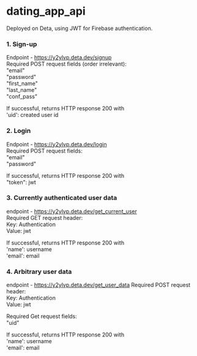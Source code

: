 # dating_app_api

Deployed on Deta, using JWT for Firebase authentication.

### 1. Sign-up 
Endpoint - https://y2ylvp.deta.dev/signup  
Required POST request fields (order irrelevant):  
    "email"  
    "password"  
    "first_name"  
    "last_name"  
    "conf_pass"  

If successful, returns HTTP response 200 with  
'uid': created user id

### 2. Login
Endpoint - https://y2ylvp.deta.dev/login  
Required POST request fields:  
    "email"  
    "password"

If successful, returns HTTP response 200 with  
"token": jwt
### 3. Currently authenticated user data 
endpoint - https://y2ylvp.deta.dev/get_current_user  
Required GET request header:  
Key: Authentication  
Value: jwt

If successful, returns HTTP response 200 with   
'name': username   
'email': email
### 4. Arbitrary user data
endpoint - https://y2ylvp.deta.dev/get_user_data
Required POST request header:  
Key: Authentication  
Value: jwt

Required Get request fields:  
    "uid"

If successful, returns HTTP response 200 with   
'name': username   
'email': email
